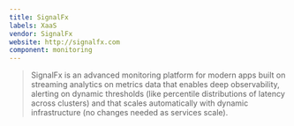 ```yaml
---
title: SignalFx
labels: XaaS
vendor: SignalFx
website: http://signalfx.com
component: monitoring
---
```

> SignalFx is an advanced monitoring platform for modern apps built on streaming analytics on metrics data that enables deep observability, alerting on dynamic thresholds (like percentile distributions of latency across clusters) and that scales automatically with dynamic infrastructure (no changes needed as services scale).
